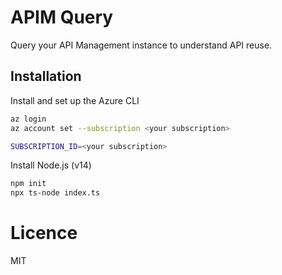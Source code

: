 # APIM Query

Query your API Management instance to understand API reuse.

## Installation

Install and set up the Azure CLI

```bash
az login
az account set --subscription <your subscription>

SUBSCRIPTION_ID=<your subscription>
```

Install Node.js (v14)

```bash
npm init
npx ts-node index.ts
```

# Licence

MIT